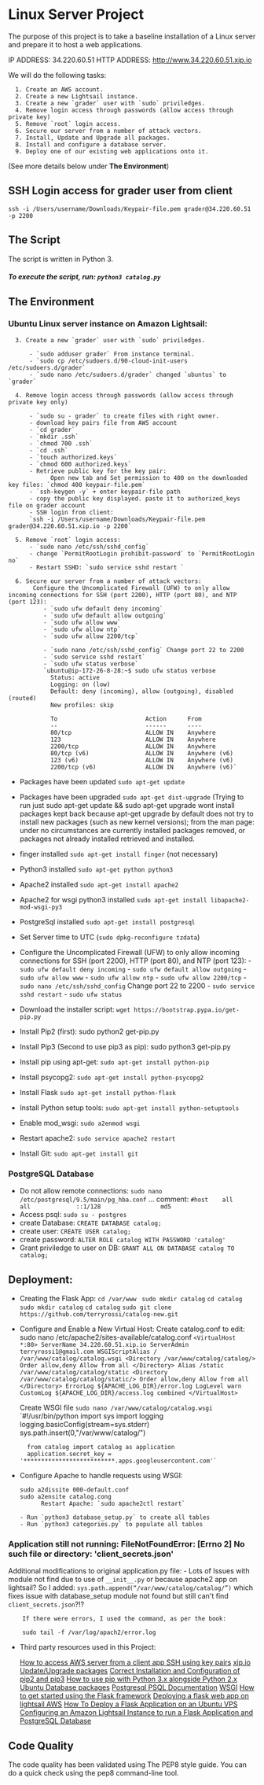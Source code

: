 # **Linux Server Project**

 The purpose of this project is to take a baseline installation of a Linux server and prepare it to host a web applications.

IP ADDRESS: 34.220.60.51 HTTP ADDRESS: http://www.34.220.60.51.xip.io

 We will do the following tasks:

      1. Create an AWS account.
      2. Create a new Lightsail instance.
      3. Create a new `grader` user with `sudo` priviledges.
      4. Remove login access through passwords (allow access through private key)
      5. Remove `root` login access.
      6. Secure our server from a number of attack vectors.
      7. Install, Update and Upgrade all packages.
      8. Install and configure a database server.
      9. Deploy one of our existing web applications onto it.

(See more details below under **The Environment**)

## **SSH Login access for grader user from client**

`ssh -i /Users/username/Downloads/Keypair-file.pem grader@34.220.60.51 -p 2200`

## **The Script**

The script is written in Python 3.

##### To execute the script, run: `python3 catalog.py`

## **The Environment**

### Ubuntu Linux server instance on Amazon Lightsail:

      3. Create a new `grader` user with `sudo` priviledges.

          - `sudo adduser grader` From instance terminal.
          - `sudo cp /etc/sudoers.d/90-cloud-init-users /etc/sudoers.d/grader`
          - `sudo nano /etc/sudoers.d/grader` changed `ubuntus` to `grader`

      4. Remove login access through passwords (allow access through private key only)

          - `sudo su - grader` to create files with right owner.
          - download key pairs file from AWS account
          - `cd grader`
          - `mkdir .ssh`
          - `chmod 700 .ssh`
          - `cd .ssh`
          - `touch authorized.keys`
          - `chmod 600 authorized.keys`
          - Retrieve public key for the key pair:
                Open new tab and Set permission to 400 on the downloaded key files: `chmod 400 keypair-file.pem`
          - `ssh-keygen -y` + enter keypair-file path
          - copy the public key displayed. paste it to authorized_keys file on grader account
          - SSH login from client:
          `ssh -i /Users/username/Downloads/Keypair-file.pem grader@34.220.60.51.xip.io -p 2200`

      5. Remove `root` login access:
          - `sudo nano /etc/ssh/sshd_config`
          - change `PermitRootLogin prohibit-password` to `PermitRootLogin no`
          - Restart SSHD: `sudo service sshd restart `

      6. Secure our server from a number of attack vectors:
           Configure the Uncomplicated Firewall (UFW) to only allow incoming connections for SSH (port 2200), HTTP (port 80), and NTP (port 123):
              - `sudo ufw default deny incoming`
              - `sudo ufw default allow outgoing`
              - `sudo ufw allow www`
              - `sudo ufw allow ntp`
              - `sudo ufw allow 2200/tcp`

              - `sudo nano /etc/ssh/sshd_config` Change port 22 to 2200
              - `sudo service sshd restart`
              - `sudo ufw status verbose`
              `ubuntu@ip-172-26-8-28:~$ sudo ufw status verbose
                Status: active
                Logging: on (low)
                Default: deny (incoming), allow (outgoing), disabled (routed)
                New profiles: skip

                To                         Action      From
                --                         ------      ----
                80/tcp                     ALLOW IN    Anywhere
                123                        ALLOW IN    Anywhere
                2200/tcp                   ALLOW IN    Anywhere
                80/tcp (v6)                ALLOW IN    Anywhere (v6)
                123 (v6)                   ALLOW IN    Anywhere (v6)
                2200/tcp (v6)              ALLOW IN    Anywhere (v6)`


  - Packages have been updated `sudo apt-get update`
  - Packages have been upgraded `sudo apt-get dist-upgrade` (Trying to run just sudo apt-get update && sudo apt-get upgrade wont install packages kept back because apt-get upgrade by default does not try to install new packages (such as new kernel versions); from the man page: under no circumstances are currently installed packages removed, or packages not already installed retrieved and installed.

  - finger installed `sudo apt-get install finger` (not necessary)
  - Python3 installed `sudo apt-get python python3`
  - Apache2 installed `sudo apt-get install apache2`
  - Apache2 for wsgi python3 installed `sudo apt-get install libapache2-mod-wsgi-py3`
  - PostgreSql installed `sudo apt-get install postgresql`
  - Set Server time to UTC (`sudo dpkg-reconfigure tzdata`)
  - Configure the Uncomplicated Firewall (UFW) to only allow incoming connections for SSH (port 2200), HTTP (port 80), and NTP (port 123):
            - `sudo ufw default deny incoming`
            - `sudo ufw default allow outgoing`
            - `sudo ufw allow www`
            - `sudo ufw allow ntp`
            - `sudo ufw allow 2200/tcp`
            - `sudo nano /etc/ssh/sshd_config` Change port 22 to 2200
            - `sudo service sshd restart`
            - `sudo ufw status`

  - Download the installer script: `wget https://bootstrap.pypa.io/get-pip.py`
  - Install Pip2 (first): sudo python2 get-pip.py
  - Install Pip3 (Second to use pip3 as pip): sudo python3 get-pip.py

  - Install pip using apt-get: `sudo apt-get install python-pip`
  - Install psycopg2: `sudo apt-get install python-psycopg2`
  - Install Flask `sudo apt-get install python-flask`
  - Install Python setup tools: `sudo apt-get install python-setuptools`
  - Enable mod_wsgi: `sudo a2enmod wsgi`
  - Restart apache2: `sudo service apache2 restart`
  - Install Git: `sudo apt-get install git`


### PostgreSQL Database

  - Do not allow remote connections: `sudo nano /etc/postgresql/9.5/main/pg_hba.conf`
      ... comment: `#host    all             all             ::1/128                 md5`
  - Access psql: `sudo su - postgres`
  - create Database: `CREATE DATABASE catalog;`
  - create user: `CREATE USER catalog;`
  - create password: `ALTER ROLE catalog WITH PASSWORD 'catalog'`
  - Grant priviledge to user on DB: `GRANT ALL ON DATABASE catalog TO catalog;`


## Deployment:

  - Creating the Flask App:
        `cd /var/www `
        `sudo mkdir catalog`
        `cd catalog`
        `sudo mkdir catalog`
        `cd catalog`
        `sudo git clone https://github.com/terryrossi/catalog-new.git`

  - Configure and Enable a New Virtual Host:
      Create catalog.conf to edit: sudo nano /etc/apache2/sites-available/catalog.conf
        `<VirtualHost *:80>
                ServerName 34.220.60.51.xip.io
                ServerAdmin terryrossi1@gmail.com
                WSGIScriptAlias / /var/www/catalog/catalog.wsgi
                <Directory /var/www/catalog/catalog/>
                        Order allow,deny
                        Allow from all
                </Directory>
                Alias /static /var/www/catalog/catalog/static
                <Directory /var/www/catalog/catalog/static/>
                        Order allow,deny
                        Allow from all
                </Directory>
                ErrorLog ${APACHE_LOG_DIR}/error.log
                LogLevel warn
                CustomLog ${APACHE_LOG_DIR}/access.log combined
          </VirtualHost>`

      Create WSGI file
        `sudo nano /var/www/catalog/catalog.wsgi`
        `#!/usr/bin/python
          import sys
          import logging
          logging.basicConfig(stream=sys.stderr)
          sys.path.insert(0,"/var/www/catalog/")

          from catalog import catalog as application
          application.secret_key = '**************************.apps.googleusercontent.com'`

  - Configure Apache to handle requests using WSGI:

        sudo a2dissite 000-default.conf
        sudo a2ensite catalog.cong
              Restart Apache: `sudo apache2ctl restart`

        - Run `python3 database_setup.py` to create all tables
        - Run `python3 categories.py` to populate all tables

### Application still not running: FileNotFoundError: [Errno 2] No such file or directory: 'client_secrets.json' ###


Additional modifications to original application.py file:
        - Lots of Issues with module not find due to use of `__init__.py` or because apache2 app on lightsail? So I added: `sys.path.append(“/var/www/catalog/catalog/”)` which fixes issue with database_setup module not found but still can't find `client_secrets.json`?!?

        If there were errors, I used the command, as per the book:

        sudo tail -f /var/log/apach2/error.log



  - Third party resources used in this Project:

      [How to access AWS server from a client app SSH using key pairs](https://aws.amazon.com/premiumsupport/knowledge-center/new-user-accounts-linux-instance/)
      [xip.io](http://xip.io/)
      [Update/Upgrade packages](https://serverfault.com/questions/265410/ubuntu-server-message-says-packages-can-be-updated-but-apt-get-does-not-update)
      [Correct Installation and Configuration of pip2 and pip3](https://www.gungorbudak.com/blog/2018/08/02/correct-installation-and-configuration-of-pip2-and-pip3/)
      [How to use pip with Python 3.x alongside Python 2.x](https://stackoverflow.com/questions/11268501/how-to-use-pip-with-python-3-x-alongside-python-2-x)
      [Ubuntu Database packages](https://packages.ubuntu.com/trusty/database/)
      [Postgresql PSQL Documentation](https://www.postgresql.org/docs/9.4/app-psql.html)
      [WSGI](https://wsgi.readthedocs.io/en/latest/)
      [How to get started using the Flask framework](https://www.youtube.com/watch?v=MwZwr5Tvyxo)
      [Deploying a flask web app on lightsail AWS](https://mudspringhiker.github.io/deploying-a-flask-web-app-on-lightsail-aws.html)
      [How To Deploy a Flask Application on an Ubuntu VPS](https://www.digitalocean.com/community/tutorials/how-to-deploy-a-flask-application-on-an-ubuntu-vps)
      [Configuring an Amazon Lightsail Instance to run a Flask Application and PostgreSQL Database](https://github.com/kotamichael/amazon-lightsail-server-configuration/blob/master/README.md#acknowledgments)


## Code Quality

The code quality has been validated using The PEP8 style guide. You can do a quick check using the pep8 command-line tool.
